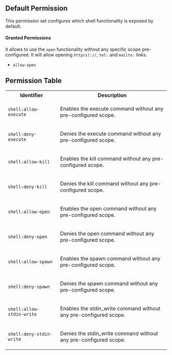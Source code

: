 ## Default Permission

This permission set configures which shell functionality is exposed by default.

#### Granted Permissions

It allows to use the `open` functionality without any specific scope
pre-configured. It will allow opening `http(s)://`, `tel:` and `mailto:` links.

-   `allow-open`

## Permission Table

<table>
<tr>
<th>Identifier</th>
<th>Description</th>
</tr>

<tr>
<td>

`shell:allow-execute`

</td>
<td>

Enables the execute command without any pre-configured scope.

</td>
</tr>

<tr>
<td>

`shell:deny-execute`

</td>
<td>

Denies the execute command without any pre-configured scope.

</td>
</tr>

<tr>
<td>

`shell:allow-kill`

</td>
<td>

Enables the kill command without any pre-configured scope.

</td>
</tr>

<tr>
<td>

`shell:deny-kill`

</td>
<td>

Denies the kill command without any pre-configured scope.

</td>
</tr>

<tr>
<td>

`shell:allow-open`

</td>
<td>

Enables the open command without any pre-configured scope.

</td>
</tr>

<tr>
<td>

`shell:deny-open`

</td>
<td>

Denies the open command without any pre-configured scope.

</td>
</tr>

<tr>
<td>

`shell:allow-spawn`

</td>
<td>

Enables the spawn command without any pre-configured scope.

</td>
</tr>

<tr>
<td>

`shell:deny-spawn`

</td>
<td>

Denies the spawn command without any pre-configured scope.

</td>
</tr>

<tr>
<td>

`shell:allow-stdin-write`

</td>
<td>

Enables the stdin_write command without any pre-configured scope.

</td>
</tr>

<tr>
<td>

`shell:deny-stdin-write`

</td>
<td>

Denies the stdin_write command without any pre-configured scope.

</td>
</tr>
</table>

